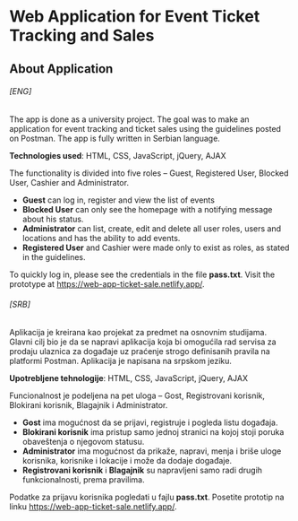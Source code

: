 # Web Application for Event Ticket Tracking and Sales

## About Application

###### [ENG]
The app is done as a university project. The goal was to make an application for event tracking and ticket sales using the guidelines posted on Postman. The app is fully written in Serbian language.

**Technologies used**: HTML, CSS, JavaScript, jQuery, AJAX

The functionality is divided into five roles – Guest, Registered User, Blocked User, Cashier and Administrator.
- **Guest** can log in, register and view the list of events
- **Blocked User** can only see the homepage with a notifying message about his status.
- **Administrator** can list, create, edit and delete all user roles, users and locations and has the ability to add events.
- **Registered User** and Cashier were made only to exist as roles, as stated in the guidelines.

To quickly log in, please see the credentials in the file **pass.txt**. 
Visit the prototype at https://web-app-ticket-sale.netlify.app/. 

###### [SRB]
Aplikacija je kreirana kao projekat za predmet na osnovnim studijama. Glavni cilj bio je da se napravi aplikacija koja bi omogućila rad servisa za prodaju ulaznica za događaje uz praćenje strogo definisanih pravila na platformi Postman.
Aplikacija je napisana na srpskom jeziku.

**Upotrebljene tehnologije**: HTML, CSS, JavaScript, jQuery, AJAX

Funcionalnost je podeljena na pet uloga – Gost, Registrovani korisnik, Blokirani korisnik, Blagajnik i Administrator.
- **Gost** ima mogućnost da se prijavi, registruje i pogleda listu događaja.
- **Blokirani korisnik** ima pristup samo jednoj stranici na kojoj stoji poruka obaveštenja o njegovom statusu.
- **Administrator** ima mogućnost da prikaže, napravi, menja i briše uloge korisnika, korisnike i lokacije i može da dodaje događaje.
- **Registrovani korisnik** i **Blagajnik** su napravljeni samo radi drugih funkcionalnosti, prema pravilima.

Podatke za prijavu korisnika pogledati u fajlu **pass.txt**.
Posetite prototip na linku https://web-app-ticket-sale.netlify.app/.
